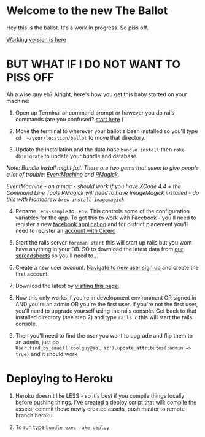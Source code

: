 Welcome to the new The Ballot
=============


Hey this is the ballot. It's a work in progress. So piss off.

[Working version is here](http://the-ballot.herokuapp.com/)


BUT WHAT IF I DO NOT WANT TO PISS OFF
=============

Ah a wise guy eh? Alright, here's how you get this baby started on your machine:

1. Open up Terminal or command prompt or however you do rails commands (are you confused? [start here](http://lmgtfy.com/?q=ruby+on+rails+getting+started]) )

2. Move the terminal to wherever your ballot's been installed so you'll type `cd  ~/your/location/ballot` to move that directory.

3. Update the installation and the data base `bundle install` then `rake db:migrate` to update your bundle and database.

*Note: Bundle Install might fail. There are two gems that seem to give people a lot of trouble: [EventMachine](http://rubyeventmachine.com/) and [RMagick](http://rmagick.rubyforge.org/).*

*EventMachine - on a mac - should work if you have XCode 4.4 + the Command Line Tools*
*RMagick will need to have ImageMagick installed - do this with Homebrew `brew install imagemagick`*

4. Rename `.env-sample` to `.env`. This controls some of the configuration variables for the app. To get this to work with Facebook - you'll need to register a new [facebook application](developers.facebook.com) and for district placement you'll need to register an [account with Cicero](http://cicero.azavea.com)

5. Start the rails server `foreman start` this will start up rails but you wont have anything in your DB. SO to download the latest data from [our spreadsheets](https://docs.google.com/spreadsheet/pub?key=0AnnQYxO_nUTWdDU2RHFZS3BMTDAzZmFNTXhGRFBReWc&output=html) so you'll need to...

6. Create a new user account. [Navigate to new user sign up](http://localhost:3000/users/sign_up) and create the first account.

7. Download the latest by [visiting this page](http://localhost:3000/fetch).

8. Now this only works if you're in development environment OR signed in AND you're an admin OR you're the first user. If you're not the first user, you'll need to upgrade yourself using the rails console. Get back to that installed directory (see step 2) and type `rails c` this will start the rails console.

9. Then you'll need to find the user you want to upgrade and flip them to an admin, just do `User.find_by_email('coolguy@aol.az').update_attributes(:admin => true)` and it should work

Deploying to Heroku
====

1. Heroku doesn't like LESS - so it's best if you compile things locally before pushing things. I've created a deploy script that will: compile the assets, commit these newly created assets, push master to remote branch heroku.

2. To run type `bundle exec rake deploy`